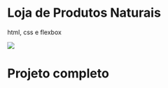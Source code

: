 # Loja de Produtos Naturais

html, css e flexbox

<img src="https://github.com/dieegobs/loja-de-produtos-naturais/blob/main/images/Site.png?raw=true"/>

# Projeto completo 
